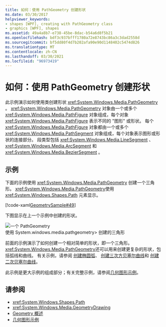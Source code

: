 ```yaml
---
title: 如何：使用 PathGeometry 创建形状
ms.date: 03/30/2017
helpviewer_keywords:
- shapes [WPF], creating with PathGeometry class
- graphics [WPF], shapes
ms.assetid: 49a4a8b7-e738-45be-8dac-b54a6d8f5b21
ms.openlocfilehash: bdf3c937bfff1780a72e8743bc86a3c3dad2558d
ms.sourcegitcommit: bf5dd80f4d7b202afa90e90d1148402c5474d826
ms.translationtype: MT
ms.contentlocale: zh-CN
ms.lasthandoff: 03/30/2021
ms.locfileid: "96973419"
---
```

# <a name="how-to-create-a-shape-by-using-a-pathgeometry"></a>如何：使用 PathGeometry 创建形状
此示例演示如何使用类创建形状 <xref:System.Windows.Media.PathGeometry> 。 <xref:System.Windows.Media.PathGeometry> 对象由一个或多个 <xref:System.Windows.Media.PathFigure> 对象组成，每个对象 <xref:System.Windows.Media.PathFigure> 表示不同的 "图形" 或形状。 每个 <xref:System.Windows.Media.PathFigure> 对象都由一个或多个 <xref:System.Windows.Media.PathSegment> 对象组成，每个对象表示图形或形状的连接部分。 段类型包括 <xref:System.Windows.Media.LineSegment> 、 <xref:System.Windows.Media.ArcSegment> 和 <xref:System.Windows.Media.BezierSegment> 。  
  
## <a name="example"></a>示例  
 下面的示例使用 <xref:System.Windows.Media.PathGeometry> 创建一个三角形。 <xref:System.Windows.Media.PathGeometry>使用 <xref:System.Windows.Shapes.Path> 元素显示。  
  
 [!code-xaml[GeometrySample#49](~/samples/snippets/csharp/VS_Snippets_Wpf/GeometrySample/CS/pathgeometryexample.xaml#49)]  
  
 下图显示在上一个示例中创建的形状。  
  
 ![一个 PathGeometry](./media/wcpsdk-graphicsmm-pathgeometry-triangle.gif "wcpsdk_graphicsmm_pathgeometry_triangle")  
使用 System.windows.media.pathgeometry> 创建的三角形  
  
 前面的示例演示了如何创建一个相对简单的形状，即一个三角形。 <xref:System.Windows.Media.PathGeometry>还可以用来创建更复杂的形状，包括弧线和曲线。 有关示例，请参阅 [创建椭圆弧](how-to-create-an-elliptical-arc.md)、 [创建三次方贝塞尔曲线](how-to-create-a-cubic-bezier-curve.md)和 [创建二次贝塞尔曲线](how-to-create-a-quadratic-bezier-curve.md)。  
  
 此示例是更大示例的组成部分；有关完整示例，请参阅[几何图形示例](https://github.com/Microsoft/WPF-Samples/tree/master/Graphics/Geometry)。  
  
## <a name="see-also"></a>请参阅

- <xref:System.Windows.Shapes.Path>
- <xref:System.Windows.Media.GeometryDrawing>
- [Geometry 概述](geometry-overview.md)
- [几何图形示例](https://github.com/Microsoft/WPF-Samples/tree/master/Graphics/Geometry)
